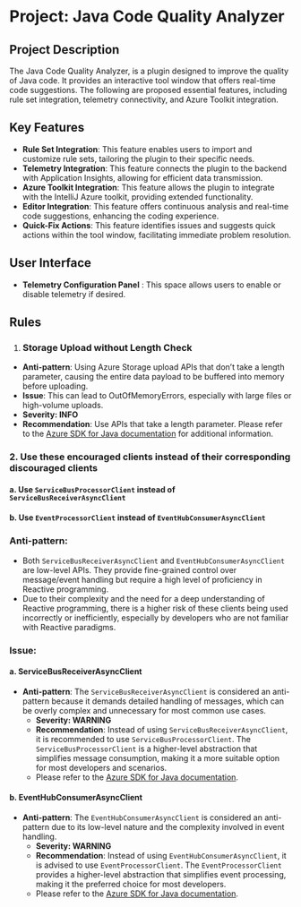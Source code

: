# Project: Java Code Quality Analyzer

## Project Description
The Java Code Quality Analyzer, is a plugin designed to improve the quality of Java code. It provides an interactive tool window that offers real-time code suggestions. The following are proposed essential features, including rule set integration, telemetry connectivity, and Azure Toolkit integration.

## Key Features

- **Rule Set Integration**: This feature enables users to import and customize rule sets, tailoring the plugin to their specific needs.
- **Telemetry Integration**: This feature connects the plugin to the backend with Application Insights, allowing for efficient data transmission.
- **Azure Toolkit Integration**: This feature allows the plugin to integrate with the IntelliJ Azure toolkit, providing extended functionality.
- **Editor Integration**: This feature offers continuous analysis and real-time code suggestions, enhancing the coding experience.
- **Quick-Fix Actions**: This feature identifies issues and suggests quick actions within the tool window, facilitating immediate problem resolution.

## User Interface
- **Telemetry Configuration Panel** : This space allows users to enable or disable telemetry if desired.


## Rules
1. ### Storage Upload without Length Check
- **Anti-pattern**: Using Azure Storage upload APIs that don’t take a length parameter, causing the entire data payload to be buffered into memory before uploading.
- **Issue**: This can lead to OutOfMemoryErrors, especially with large files or high-volume uploads.
- **Severity: INFO**
- **Recommendation**: Use APIs that take a length parameter. Please refer to the [Azure SDK for Java documentation](https://learn.microsoft.com/en-us/azure/storage/blobs/storage-blob-upload-java) for additional information.


### 2. Use these encouraged clients instead of their corresponding discouraged clients

#### a. Use **`ServiceBusProcessorClient`** instead of **`ServiceBusReceiverAsyncClient`**
#### b. Use **`EventProcessorClient`** instead of **`EventHubConsumerAsyncClient`**

### Anti-pattern:
- Both `ServiceBusReceiverAsyncClient` and `EventHubConsumerAsyncClient` are low-level APIs. They provide fine-grained control over message/event handling but require a high level of proficiency in Reactive programming.
- Due to their complexity and the need for a deep understanding of Reactive programming, there is a higher risk of these clients being used incorrectly or inefficiently, especially by developers who are not familiar with Reactive paradigms.

### Issue:

#### a. **ServiceBusReceiverAsyncClient**
- **Anti-pattern**: The `ServiceBusReceiverAsyncClient` is considered an anti-pattern because it demands detailed handling of messages, which can be overly complex and unnecessary for most common use cases.
    - **Severity: WARNING**
    - **Recommendation**: Instead of using `ServiceBusReceiverAsyncClient`, it is recommended to use `ServiceBusProcessorClient`. The `ServiceBusProcessorClient` is a higher-level abstraction that simplifies message consumption, making it a more suitable option for most developers and scenarios.
    - Please refer to the [Azure SDK for Java documentation](https://github.com/Azure/azure-sdk-for-java/blob/main/sdk/servicebus/azure-messaging-servicebus/README.md#when-to-use-servicebusprocessorclient).

#### b. **EventHubConsumerAsyncClient**
- **Anti-pattern**: The `EventHubConsumerAsyncClient` is considered an anti-pattern due to its low-level nature and the complexity involved in event handling.
    - **Severity: WARNING**
    - **Recommendation**: Instead of using `EventHubConsumerAsyncClient`, it is advised to use `EventProcessorClient`. The `EventProcessorClient` provides a higher-level abstraction that simplifies event processing, making it the preferred choice for most developers.
    - Please refer to the [Azure SDK for Java documentation](https://learn.microsoft.com/en-us/java/api/com.azure.messaging.eventhubs.eventprocessorclient?view=azure-java-stable).
